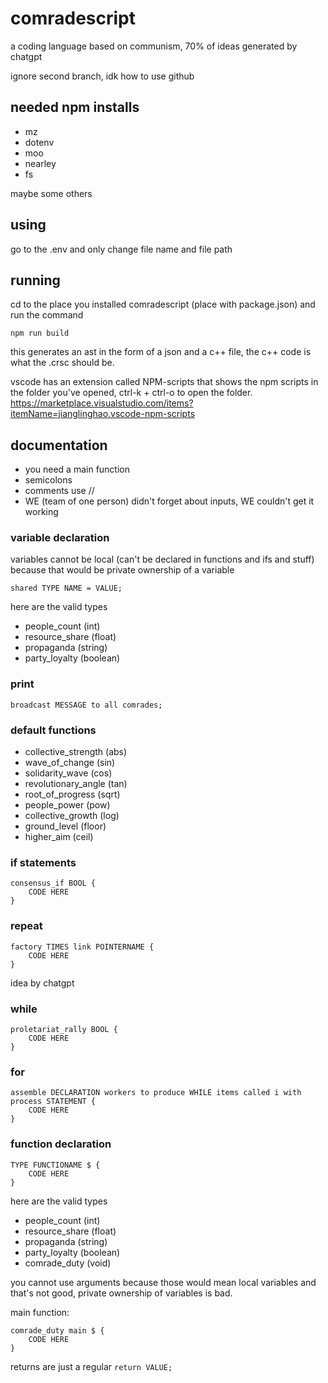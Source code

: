 # comradescript
a coding language based on communism, 70% of ideas generated by chatgpt

ignore second branch, idk how to use github

## needed npm installs
- mz
- dotenv
- moo
- nearley
- fs

maybe some others


## using
go to the .env and only change file name and file path

## running
cd to the place you installed comradescript (place with package.json) and run the command
```
npm run build
```
this generates an ast in the form of a json and a c++ file, the c++ code is what the .crsc should be.

vscode has an extension called NPM-scripts that shows the npm scripts in the folder you've opened, ctrl-k + ctrl-o to open the folder. 
https://marketplace.visualstudio.com/items?itemName=jianglinghao.vscode-npm-scripts

## documentation
- you need a main function
- semicolons
- comments use //
- WE (team of one person) didn't forget about inputs, WE couldn't get it working

### variable declaration
variables cannot be local (can't be declared in functions and ifs and stuff) because that would be private ownership of a variable
```
shared TYPE NAME = VALUE;
```

here are the valid types
- people_count    (int)
- resource_share  (float)
- propaganda      (string)
- party_loyalty   (boolean)

### print
```
broadcast MESSAGE to all comrades;
```

### default functions
- collective_strength   (abs)
- wave_of_change        (sin)
- solidarity_wave       (cos)
- revolutionary_angle   (tan)
- root_of_progress      (sqrt)
- people_power          (pow)
- collective_growth     (log)
- ground_level          (floor)
- higher_aim            (ceil)

### if statements
```
consensus_if BOOL {
    CODE HERE
}
```

### repeat
```
factory TIMES link POINTERNAME {
    CODE HERE
}
```
idea by chatgpt

### while
```
proletariat_rally BOOL {
    CODE HERE
}
```

### for
```
assemble DECLARATION workers to produce WHILE items called i with process STATEMENT {
    CODE HERE
}
```

### function declaration
```
TYPE FUNCTIONAME $ {
    CODE HERE
}
```

here are the valid types
- people_count    (int)
- resource_share  (float)
- propaganda      (string)
- party_loyalty   (boolean)
- comrade_duty    (void)

you cannot use arguments because those would mean local variables and that's not good, private ownership of variables is bad.

main function:
```
comrade_duty main $ {
    CODE HERE
}
```

returns are just a regular ```return VALUE;```
